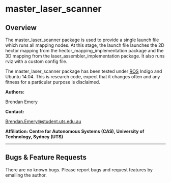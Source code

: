 # master_laser_scanner

## Overview

The master_laser_scanner package is used to provide a single launch file which runs all mapping nodes. At this stage, the launch file launches the 2D hector mapping from the hector_mapping_implementation package and the 3D mapping from the laser_assembler_implementation package. It also runs rviz with a custom config file.

The master_laser_scanner package has been tested under [ROS] Indigo and Ubuntu 14.04. This is research code, expect that it changes often and any fitness for a particular purpose is disclaimed.

**Authors:**

Brendan Emery

**Contact:** 

Brendan.Emery@student.uts.edu.au

**Affiliation: Centre for Autonomous Systems (CAS), University of Technology, Sydney (UTS)**

***
## Bugs & Feature Requests

There are no known bugs. Please report bugs and request features by emailing the author.

[ROS]: http://www.ros.org
[sensor_msgs/PointCloud]: http://docs.ros.org/api/sensor_msgs/html/msg/PointCloud.html
[sensor_msgs/PointCloud2]: http://docs.ros.org/api/sensor_msgs/html/msg/PointCloud2.html